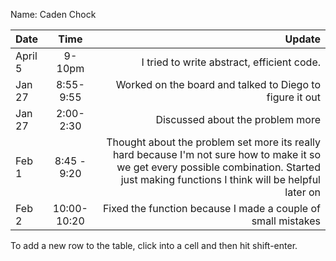 Name: Caden Chock

| Date    |    Time     |                                                                                                                                                                                      Update |
|:--------|:-----------:|--------------------------------------------------------------------------------------------------------------------------------------------------------------------------------------------:|
| April 5 |   9-10pm    |                                                                                                                                                  I tried to write abstract, efficient code. |
| Jan 27  |  8:55-9:55  |                                                                                                                                    Worked on the board and talked to Diego to figure it out |
| Jan 27  |  2:00-2:30  |                                                                                                                                                            Discussed about the problem more |
| Feb 1   | 8:45 - 9:20 | Thought about the problem set more its really hard because I'm not sure how to make it so we get every possible combination. Started just making functions I think will be helpful later on |
| Feb 2   | 10:00-10:20 |                                                                                                                                Fixed the function because I made a couple of small mistakes |


To add a new row to the table, click into a cell and then hit shift-enter.